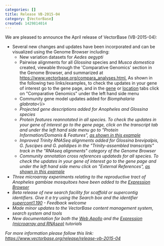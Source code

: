 ```yaml
---
categories: []
title: Release VB-2015-04
category: [VectorBase]
created: 1429814014
---
```

We are pleased to announce the April release of VectorBase (VB-2015-04):
<ul>
<li>Several new changes and updates have been incorporated and can be visualized using the Genome Browser including:

<ul>
<li> New variation datasets for <i>Aedes aegypti</i></li>
<li> Pairwise alignments for all <i>Glossina</i> species and <i>Musca domestica</i> created, viewable through the 'Comparative Genomics' section in the Genome Browser, and summarized at <a href="https://www.vectorbase.org/compara_analyses.html">https://www.vectorbase.org/compara_analyses.html.</a> As shown in the following two links/examples, to check the updates in your gene of interest go to the gene page, and in the <a href="/Glossina_brevipalpis/Gene/Compara?g=GBRI013429;r=Scaffold18:12708-14452;t=GBRI013429-RA">gene</a> or <a href="/Glossina_brevipalpis/Location/Compara?db=core;r=Scaffold18:12708-14452">location</a> tabs click on "Comparative Genomics" under the left hand side menu</li>
<li> Community gene model updates added for <i>Biomphalaria glabrata<\i></li>
<li> Projected gene descriptions added for <i>Anopheles</i> and <i>Glossina</i> species</li>
<li> Protein features reannotated in all species. To check the updates in your gene of interest go to the gene page, click on the transcript tab and under the left hand side menu go to "Protein Information/Domanis & Features", <a href="https://www.vectorbase.org/Culex_quinquefasciatus/Transcript/Domains?db=core;g=CPIJ000009;r=supercont3.1:439047-442502;t=CPIJ000009-RA">as shown in this example</a></li>
<li> Improved Trinity RNASeq alignments added for <i>Glossina brevipalpis</i>,<i> G. fuscipes</i> and <i>G. palidipes</i> in the "Trinity-assembled transcripts" track in the "RNAseq alignments" category of the Genome Browser</li>
<li> Community annotation cross references updateds for all species. To check the updates in your gene of interest go to the gene page and under the left hand side menu click on "External References", <a href="https://www.vectorbase.org/Culex_quinquefasciatus/Gene/Matches?db=core;g=CPIJ000009;r=supercont3.1:439047-442502;t=CPIJ000009-RA">as shown in this example</a></li>
</ul>
</li>

<li>Three microarray experiments relating to the reproductive tract of <i>Anopheles gambiae</i> mosquitoes have been added to the <a href="https://www.vectorbase.org/expression-browser/">Expression Browser</a></li>
<li> Beta release of new search facility for scaffold or supercontig identifiers. Give it a try using the Search box and the identifier <a href="/search/site/supercont1.190?&site=%22Genome%22">supercont1.190</a> - Feedback welcome</li>
<li> Made minor updates to the VectorBase content management system, search system and tools</li>
<li>New documentation for both the <a href="https://www.vectorbase.org/tutorials/community-annotation-tutorials/manual-annotation-web-apollo">Web Apollo</a> and the <a href="https://www.vectorbase.org/tutorials/tools-and-resources-tutorials/expression-browser-and-expression-map">Expression (microarray and RNAseq)</a> tutorials</li>
</ul>

For more information please follow this link:
https://www.vectorbase.org/release/release-vb-2015-04
